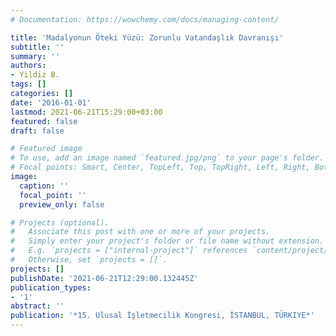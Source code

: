 ```yaml
---
# Documentation: https://wowchemy.com/docs/managing-content/

title: 'Madalyonun Öteki Yüzü: Zorunlu Vatandaşlık Davranışı'
subtitle: ''
summary: ''
authors:
- Yildiz B.
tags: []
categories: []
date: '2016-01-01'
lastmod: 2021-06-21T15:29:00+03:00
featured: false
draft: false

# Featured image
# To use, add an image named `featured.jpg/png` to your page's folder.
# Focal points: Smart, Center, TopLeft, Top, TopRight, Left, Right, BottomLeft, Bottom, BottomRight.
image:
  caption: ''
  focal_point: ''
  preview_only: false

# Projects (optional).
#   Associate this post with one or more of your projects.
#   Simply enter your project's folder or file name without extension.
#   E.g. `projects = ["internal-project"]` references `content/project/deep-learning/index.md`.
#   Otherwise, set `projects = []`.
projects: []
publishDate: '2021-06-21T12:29:00.132445Z'
publication_types:
- '1'
abstract: ''
publication: '*15. Ulusal İşletmecilik Kongresi, İSTANBUL, TÜRKIYE*'
---
```

